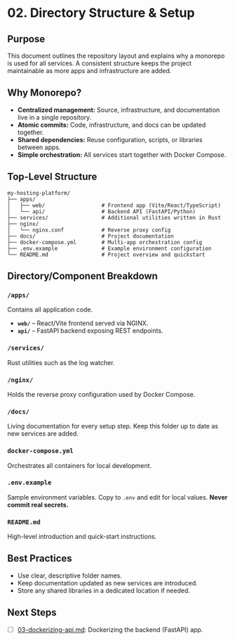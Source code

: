 # 02. Directory Structure & Setup

## Purpose

This document outlines the repository layout and explains why a monorepo is used for all services. A consistent structure keeps the project maintainable as more apps and infrastructure are added.

## Why Monorepo?

- **Centralized management:** Source, infrastructure, and documentation live in a single repository.
- **Atomic commits:** Code, infrastructure, and docs can be updated together.
- **Shared dependencies:** Reuse configuration, scripts, or libraries between apps.
- **Simple orchestration:** All services start together with Docker Compose.

## Top-Level Structure

```
my-hosting-platform/
├── apps/
│   ├── web/                  # Frontend app (Vite/React/TypeScript)
│   └── api/                  # Backend API (FastAPI/Python)
├── services/                 # Additional utilities written in Rust
├── nginx/
│   └── nginx.conf            # Reverse proxy config
├── docs/                     # Project documentation
├── docker-compose.yml        # Multi-app orchestration config
├── .env.example              # Example environment configuration
└── README.md                 # Project overview and quickstart
```

## Directory/Component Breakdown

### `/apps/`
Contains all application code.

- **`web/`** – React/Vite frontend served via NGINX.
- **`api/`** – FastAPI backend exposing REST endpoints.

### `/services/`
Rust utilities such as the log watcher.

### `/nginx/`
Holds the reverse proxy configuration used by Docker Compose.

### `/docs/`
Living documentation for every setup step. Keep this folder up to date as new services are added.

### `docker-compose.yml`
Orchestrates all containers for local development.

### `.env.example`
Sample environment variables. Copy to `.env` and edit for local values. **Never commit real secrets.**

### `README.md`
High-level introduction and quick-start instructions.

## Best Practices

- Use clear, descriptive folder names.
- Keep documentation updated as new services are introduced.
- Store any shared libraries in a dedicated location if needed.

## Next Steps

- [ ] [03-dockerizing-api.md](./03-dockerizing-api.md): Dockerizing the backend (FastAPI) app.


